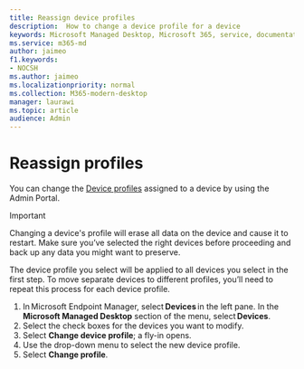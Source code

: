 ```yaml
---
title: Reassign device profiles
description:  How to change a device profile for a device
keywords: Microsoft Managed Desktop, Microsoft 365, service, documentation
ms.service: m365-md
author: jaimeo
f1.keywords:
- NOCSH
ms.author: jaimeo
ms.localizationpriority: normal
ms.collection: M365-modern-desktop
manager: laurawi
ms.topic: article
audience: Admin
---
```


# Reassign profiles

You can change the [Device profiles](../service-description/profiles.md) assigned to a device by using the Admin Portal.

> [!IMPORTANT]
> Changing a device's profile will erase all data on the device and cause it to restart. Make sure you’ve selected the right devices before proceeding and back up any data you might want to preserve.

The device profile you select will be applied to all devices you select in the first step. To move separate devices to different profiles, you’ll need to repeat this process for each device profile. 

1. In Microsoft Endpoint Manager, select **Devices** in the left pane. In the **Microsoft Managed Desktop** section of the menu, select **Devices**.  
2. Select the check boxes for the devices you want to modify. 
3. Select **Change device profile**; a fly-in opens.
4. Use the drop-down menu to select the new device profile.
5. Select **Change profile**.



